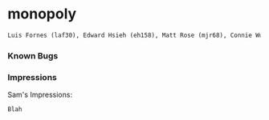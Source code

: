 # monopoly
```md
Luis Fornes (laf30), Edward Hsieh (eh158), Matt Rose (mjr68), Connie Wu (cw342), Stephanie Zhang (slz6), Sam Zhang (syz5)
```

### Known Bugs

### Impressions

Sam's Impressions:
```md
Blah
```




